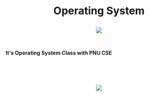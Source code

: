 # <p align="center">Operating System</p>

<p align="center">
<img src="https://img.shields.io/badge/LINUX-FCC624?style=for-the-badge&logo=C++&logoColor=Black">
</p>
<br/>

__It's Operating System Class with PNU CSE__

<br/>
<br/>
<br/>
<p align="center">
<img src="https://github-readme-stats.vercel.app/api?username=Jinseop-Sim&show_icons=true&theme=gruvbox&hide=["issues"]">
</p>
